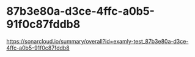 # 87b3e80a-d3ce-4ffc-a0b5-91f0c87fddb8
https://sonarcloud.io/summary/overall?id=examly-test_87b3e80a-d3ce-4ffc-a0b5-91f0c87fddb8

